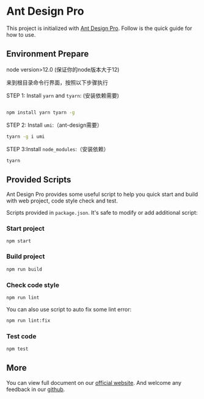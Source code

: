 
# Ant Design Pro

This project is initialized with [Ant Design Pro](https://pro.ant.design). Follow is the quick guide for how to use.

## Environment Prepare

node version>12.0 (保证你的node版本大于12)

来到根目录命令行界面，按照以下步骤执行

STEP 1: Install `yarn` and `tyarn`: (安装依赖需要)

```bash

npm install yarn tyarn -g
```

STEP 2: Install `umi`:（ant-design需要）

```bash
tyarn -g i umi
```

STEP 3:Install `node_modules`:（安装依赖）

```bash
tyarn
```

## Provided Scripts

Ant Design Pro provides some useful script to help you quick start and build with web project, code style check and test.

Scripts provided in `package.json`. It's safe to modify or add additional script:

### Start project

```bash（启动项目）
npm start
```

### Build project

```bash
npm run build
```

### Check code style

```bash
npm run lint
```

You can also use script to auto fix some lint error:

```bash
npm run lint:fix
```

### Test code

```bash
npm test
```

## More

You can view full document on our [official website](https://pro.ant.design). And welcome any feedback in our [github](https://github.com/ant-design/ant-design-pro).
